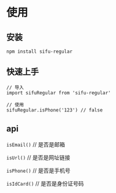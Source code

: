 # 使用

## 安装
```
npm install sifu-regular
```

## 快速上手
```
// 导入
import sifuRegular from 'sifu-regular'

// 使用
sifuRegular.isPhone('123') // false
```

## api

`isEmail()` // 是否是邮箱

`isUrl()` // 是否是网址链接

`isPhone()` // 是否是手机号

`isIdCard()` // 是否是身份证号码

